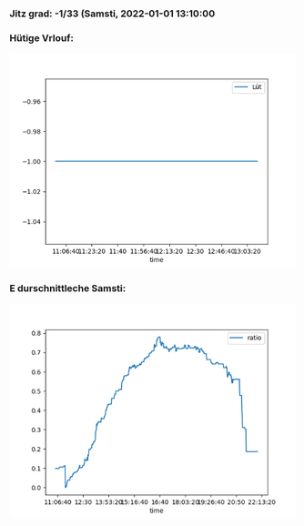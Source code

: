 ### Jitz grad: -1/33 (Samsti, 2022-01-01 13:10:00

### Hütige Vrlouf:
![Graph](Today.png)

### E durschnittleche Samsti:
![Graph](Samsti.png)